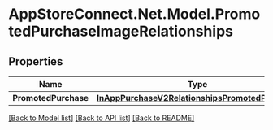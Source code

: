 # AppStoreConnect.Net.Model.PromotedPurchaseImageRelationships

## Properties

Name | Type | Description | Notes
------------ | ------------- | ------------- | -------------
**PromotedPurchase** | [**InAppPurchaseV2RelationshipsPromotedPurchase**](InAppPurchaseV2RelationshipsPromotedPurchase.md) |  | [optional] 

[[Back to Model list]](../README.md#documentation-for-models) [[Back to API list]](../README.md#documentation-for-api-endpoints) [[Back to README]](../README.md)

